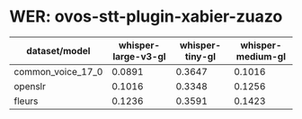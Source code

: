 
# WER: ovos-stt-plugin-xabier-zuazo
|dataset/model|whisper-large-v3-gl|whisper-tiny-gl|whisper-medium-gl|
|-|-|-|-|
| common_voice_17_0 | 0.0891 | 0.3647 | 0.1016 |
| openslr | 0.1016 | 0.3348 | 0.1256 |
| fleurs | 0.1236 | 0.3591 | 0.1423 |